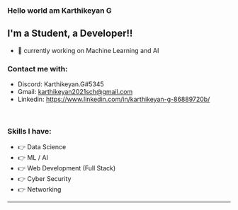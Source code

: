 ### Hello world am Karthikeyan G 


## I'm a Student, a Developer!!

- 🔭 currently working on Machine Learning and AI

### Contact me with:

- Discord: Karthikeyan.G#5345
- Gmail: karthikeyan2021sch@gmail.com 
- Linkedin: https://www.linkedin.com/in/karthikeyan-g-86889720b/


</br>



### Skills I have:
- 👉 Data Science 
- 👉 ML / AI
- 👉 Web Development (Full Stack)
- 👉 Cyber Security 
- 👉 Networking
---






